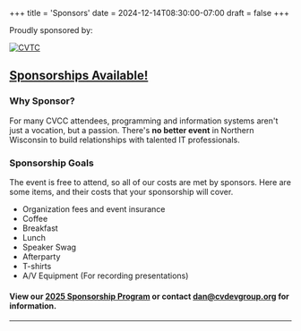 +++
title = 'Sponsors'
date = 2024-12-14T08:30:00-07:00
draft = false
+++



Proudly sponsored by:

[![CVTC](/img/sponsors/cvtc.jpg)](https://cvtc.edu)


## [Sponsorships Available!](/fil/cvcc-2025-Sponsorship-Program.pdf) 

### Why Sponsor?

For many CVCC attendees, programming and information systems aren't just a vocation, but a passion. There's **no better event** in Northern Wisconsin to build relationships with talented IT professionals.

### Sponsorship Goals

The event is free to attend, so all of our costs are met by sponsors. Here are some items, and their costs that your sponsorship will cover.

- Organization fees and event insurance
- Coffee
- Breakfast
- Lunch
- Speaker Swag
- Afterparty
- T-shirts
- A/V Equipment (For recording presentations)


#### View our [2025 Sponsorship Program](/fil/cvcc-2025-Sponsorship-Program.pdf) or contact [dan@cvdevgroup.org](mailto:dan@cvdevgroup.org) for information.

----